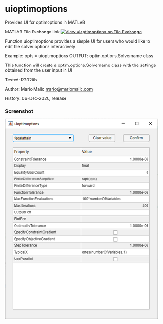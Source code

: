 # uioptimoptions
Provides UI for optimoptions in MATLAB

MATLAB File Exchange link
[![View uioptimoptions on File Exchange](https://www.mathworks.com/matlabcentral/images/matlab-file-exchange.svg)](https://www.mathworks.com/matlabcentral/fileexchange/83643-uioptimoptions)

Function uioptimoptions provides a simple UI for users who would like to edit the solver options interactively

Example: opts = uioptimoptions
OUTPUT: optim.options.Solvername class

This function will create a optim.options.Solvername class with the
settings obtained from the user input in UI

Tested: R2020b

Author: Mario Malic mario@mariomalic.com

History:
  06-Dec-2020, release
  
### Screenshot


<img src="uioptimoptions.png" alt="screenshot"/>
